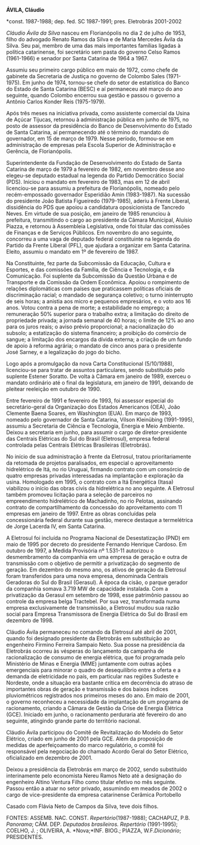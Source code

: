 **ÁVILA, Cláudio**

\*const. 1987-1988; dep. fed. SC 1987-1991; pres. Eletrobrás 2001-2002

*Cláudio Ávila da Silva* nasceu em Florianópolis no dia 2 de julho de
1953, filho do advogado Renato Ramos da Silva e de Maria Mercedes Ávila
da Silva. Seu pai, membro de uma das mais importantes famílias ligadas à
política catarinense, foi secretário sem pasta do governo Celso Ramos
(1961-1966) e senador por Santa Catarina de 1964 a 1967.

Assumiu seu primeiro cargo público em maio de 1972, como chefe de
gabinete da Secretaria de Justiça no governo de Colombo Sales
(1971-1975). Em junho de 1974, tornou-se chefe do setor de estatística
do Banco do Estado de Santa Catarina (BESC) e aí permaneceu até março do
ano seguinte, quando Colombo encerrou sua gestão e passou o governo a
Antônio Carlos Konder Reis (1975-1979).

Após três meses na iniciativa privada, como assistente comercial da
Usina de Açúcar Tijucas, retornou à administração pública em junho de
1975, no posto de assessor da presidência do Banco de Desenvolvimento do
Estado de Santa Catarina, aí permanecendo até o término do mandato do
governador, em 15 de março de 1979. Nesse período, formou-se em
administração de empresas pela Escola Superior de Administração e
Gerência, de Florianópolis.

Superintendente da Fundação de Desenvolvimento do Estado de Santa
Catarina de março de 1979 a fevereiro de 1982, em novembro desse ano
elegeu-se deputado estadual na legenda do Partido Democrático Social
(PDS). Iniciou o mandato em fevereiro de 1983, mas em 12 de abril
licenciou-se para assumiu a prefeitura de Florianópolis, nomeado pelo
recém-empossado governador Esperidião Amin (1983-1987). Na sucessão do
presidente João Batista Figueiredo (1979-1985), aderiu à Frente Liberal,
dissidência do PDS que apoiou a candidatura oposicionista de Tancredo
Neves. Em virtude de sua posição, em janeiro de 1985 renunciou à
prefeitura, transmitindo o cargo ao presidente da Câmara Municipal,
Aluísio Piazza, e retornou à Assembleia Legislativa, onde foi titular
das comissões de Finanças e de Serviços Públicos. Em novembro do ano
seguinte, concorreu a uma vaga de deputado federal constituinte na
legenda do Partido da Frente Liberal (PFL), que ajudara a organizar em
Santa Catarina. Eleito, assumiu o mandato em 1º de fevereiro de 1987.

Na Constituinte, fez parte da Subcomissão da Educação, Cultura e
Esportes, e das comissões da Família, de Ciência e Tecnologia, e da
Comunicação. Foi suplente da Subcomissão da Questão Urbana e de
Transporte e da Comissão da Ordem Econômica. Apoiou o rompimento de
relações diplomáticas com países que praticassem políticas oficiais de
discriminação racial; o mandado de segurança coletivo; o turno
ininterrupto de seis horas; a anistia aos micro e pequenos empresários,
e o voto aos 16 anos. Votou contra a pena de morte; a estabilidade no
emprego; a remuneração 50% superior para o trabalho extra; a limitação
do direito de propriedade privada; a jornada semanal de 40 horas; o
limite de 12% ao ano para os juros reais; o aviso prévio proporcional; a
nacionalização do subsolo; a estatização do sistema financeiro; a
proibição do comércio de sangue; a limitação dos encargos da dívida
externa; a criação de um fundo de apoio à reforma agrária; o mandato de
cinco anos para o presidente José Sarney, e a legalização do jogo do
bicho.

Logo após a promulgação da nova Carta Constitucional (5/10/1988),
licenciou-se para tratar de assuntos particulares, sendo substituído
pelo suplente Estener Soratto. De volta à Câmara em janeiro de 1989,
exerceu o mandato ordinário até o final da legislatura, em janeiro de
1991, deixando de pleitear reeleição em outubro de 1990.

Entre fevereiro de 1991 e fevereiro de 1993, foi assessor especial do
secretário-geral da Organização dos Estados Americanos (OEA), João
Clemente Baena Soares, em Washington (EUA). Em março de 1993, nomeado
pelo governador de Santa Catarina, Vílson Kleinübing (1991-1995),
assumiu a Secretaria de Ciência e Tecnologia, Energia e Meio Ambiente.
Deixou a secretaria em junho, para assumir o cargo de diretor-presidente
das Centrais Elétricas do Sul do Brasil (Eletrosul), empresa federal
controlada pelas Centrais Elétricas Brasileiras (Eletrobrás).

No início de sua administração à frente da Eletrosul, tratou
prioritariamente da retomada de projetos paralisados, em especial o
aproveitamento hidrelétrico de Itá, no rio Uruguai, firmando contrato
com um consórcio de quatro empresas privadas interessadas na implantação
e exploração da usina. Homologado em 1995, o contrato com a Itá
Energética (Itasa) viabilizou o início das obras civis da hidrelétrica
no ano seguinte. A Eletrosul também promoveu licitação para a seleção de
parceiros no empreendimento hidrelétrico de Machadinho, no rio Pelotas,
assinando contrato de compartilhamento da concessão do aproveitamento
com 11 empresas em janeiro de 1997. Entre as obras concluídas pela
concessionária federal durante sua gestão, merece destaque a
termelétrica de Jorge Lacerda IV, em Santa Catarina.

A Eletrosul foi incluída no Programa Nacional de Desestatização (PND) em
maio de 1995 por decreto do presidente Fernando Henrique Cardoso. Em
outubro de 1997, a Medida Provisória nº 1.531-11 autorizou o
desmembramento da companhia em uma empresa de geração e outra de
transmissão com o objetivo de permitir a privatização do segmento de
geração. Em dezembro do mesmo ano, os ativos de geração da Eletrosul
foram transferidos para uma nova empresa, denominada Centrais Geradoras
do Sul do Brasil (Gerasul). À época da cisão, o parque gerador da
companhia somava 3.719 MW de capacidade instalada. Com a privatização da
Gerasul em setembro de 1998, esse patrimônio passou ao controle da
empresa belga Tractebel. Por sua vez, transformada numa empresa
exclusivamente de transmissão, a Eletrosul mudou sua razão social para
Empresa Transmissora de Energia Elétrica do Sul do Brasil em dezembro de
1998.

Cláudio Ávila permaneceu no comando da Eletrosul até abril de 2001,
quando foi designado presidente da Eletrobrás em substituição ao
engenheiro Firmino Ferreira Sampaio Neto. Sua posse na presidência da
Eletrobrás ocorreu às vésperas do lançamento da campanha de
racionalização de consumo de energia elétrica, que foi programada pelo
Ministério de Minas e Energia (MME) juntamente com outras ações
emergenciais para minorar o quadro de desequilíbrio entre a oferta e a
demanda de eletricidade no país, em particular nas regiões Sudeste e
Nordeste, onde a situação era bastante crítica em decorrência do atraso
de importantes obras de geração e transmissão e dos baixos índices
pluviométricos registrados nos primeiros meses do ano. Em maio de 2001,
o governo reconheceu a necessidade da implantação de um programa de
racionamento, criando a Câmara de Gestão da Crise de Energia Elétrica
(GCE). Iniciado em junho, o racionamento perduraria até fevereiro do ano
seguinte, atingindo grande parte do território nacional.

Cláudio Ávila participou do Comitê de Revitalização do Modelo do Setor
Elétrico, criado em junho de 2001 pela GCE. Além da proposição de
medidas de aperfeiçoamento do marco regulatório, o comitê foi
responsável pela negociação do chamado Acordo Geral do Setor Elétrico,
oficializado em dezembro de 2001.

Deixou a presidência da Eletrobrás em março de 2002, sendo substituído
interinamente pelo economista Nereu Ramos Neto até a designação do
engenheiro Altino Ventura Filho como titular efetivo no mês seguinte.
Passou então a atuar no setor privado, assumindo em meados de 2002 o
cargo de vice-presidente da empresa catarinense Cerâmica Portobello

Casado com Flávia Neto de Campos da Silva, teve dois filhos.

FONTES: ASSEMB. NAC. CONST. *Repertório*(1987-1988); CACHAPUZ, P.B.
*Panorama*; CÂM. DEP. *Deputados brasileiros. Repertório* (1991-1995);
COELHO, J. ; OLIVEIRA, A. *Nova;*INF. BIOG.; PIAZZA, W.F.*Dicionário*;
PRESIDENTES.
